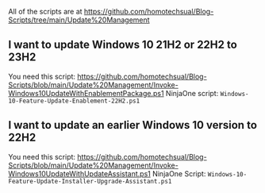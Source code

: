 All of the scripts are at https://github.com/homotechsual/Blog-Scripts/tree/main/Update%20Management

## I want to update Windows 10 21H2 or 22H2 to 23H2
You need this script: https://github.com/homotechsual/Blog-Scripts/blob/main/Update%20Management/Invoke-Windows10UpdateWithEnablementPackage.ps1
NinjaOne script: `Windows-10-Feature-Update-Enablement-22H2.ps1`

## I want to update an earlier Windows 10 version to 22H2
You need this script: https://github.com/homotechsual/Blog-Scripts/blob/main/Update%20Management/Invoke-Windows10UpdateWithUpdateAssistant.ps1
NinjaOne Script: `Windows-10-Feature-Update-Installer-Upgrade-Assistant.ps1`
